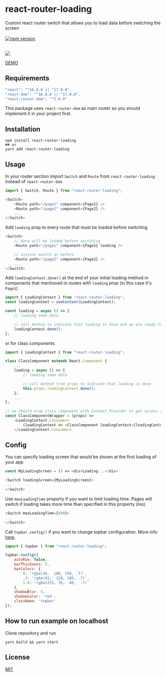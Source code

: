 # react-router-loading

Custom react router switch that allows you to load data before switching the screen\
\
[![npm version](https://badge.fury.io/js/react-router-loading.svg)](https://badge.fury.io/js/react-router-loading)

\
![](example.gif)

<a href="https://codesandbox.io/s/react-router-loading-demo-sguvm" target="_blank">DEMO</a>

## Requirements
```js
"react": "^16.8.0 || ^17.0.0",
"react-dom": "^16.8.0 || ^17.0.0",
"react-router-dom": "^5.0.0"
```

This package uses `react-router-dom` as main router so you should implement it in your project first.

## Installation

```console
npm install react-router-loading
## or
yarn add react-router-loading
```

## Usage

In your router section import `Switch` and `Route` from `react-router-loading` instead of `react-router-dom`
```js
import { Switch, Route } from "react-router-loading";

<Switch>
    <Route path="/page1" component={Page1} />
    <Route path="/page2" component={Page2} />
    ...
</Switch>
```

Add `loading` prop to every route that must be loaded before switching
```js
<Switch>
    // data will be loaded before switching
    <Route path="/page1" component={Page1} loading />

    // instant switch as before
    <Route path="/page2" component={Page2} />
    ...
</Switch>
```

Add `loadingContext.done()` at the end of your initial loading method in components that mentioned in routes with `loading` prop (in this case it's `Page1`)
```js
import { LoadingContext } from "react-router-loading";
const loadingContext = useContext(LoadingContext);

const loading = async () => {
    // loading some data

    // call method to indicate that loading is done and we are ready to switch
    loadingContext.done();
};
```
or for class components
```js
import { LoadingContext } from "react-router-loading";

class ClassComponent extends React.Component {
    ...
    loading = async () => {
        // loading some data

        // call method from props to indicate that loading is done
        this.props.loadingContext.done();
    };
    ...
};

// we should wrap class component with Context Provider to get access to loading methods
const ClassComponentWrapper = (props) =>
    <LoadingContext.Consumer>
        {loadingContext => <ClassComponent loadingContext={loadingContext} {...props} />}
    </LoadingContext.Consumer>

```

## Config

You can specify loading screen that would be shown at the first loading of your app
```js
const MyLoadingScreen = () => <div>Loading...</div>

<Switch loadingScreen={MyLoadingScreen}>
...
</Switch>
```

Use `maxLoadingTime` property if you want to limit loading time. Pages will switch if loading takes more time than specified in this property (ms).
```js
<Switch maxLoadingTime={500}>
...
</Switch>
```

Call `topbar.config()` if you want to change topbar configuration. More info <a href="http://buunguyen.github.io/topbar/" target="_blank">here</a>.
```js
import { topbar } from "react-router-loading";

topbar.config({
    autoRun: false,
    barThickness: 5,
    barColors: {
        0: 'rgba(26,  188, 156, .7)',
        .3: 'rgba(41,  128, 185, .7)',
        1.0: 'rgba(231, 76,  60,  .7)'
    },
    shadowBlur: 5,
    shadowColor: 'red',
    className: 'topbar'
});
```
## How to run example on localhost

Clone repository and run
```
yarn build && yarn start
```

## License

[MIT](./LICENSE)
